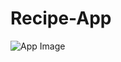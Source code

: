 # Recipe-App
![App Image](https://user-images.githubusercontent.com/66511606/125505776-15425c74-b3cb-4888-9774-8198f7c9014f.png)
